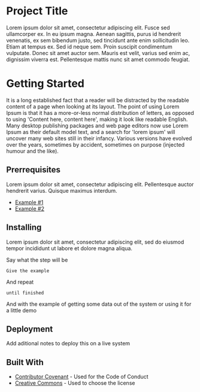 # Project Title
Lorem ipsum dolor sit amet, consectetur adipiscing elit. Fusce sed ullamcorper ex. In eu ipsum magna. Aenean sagittis, purus id hendrerit venenatis, ex sem bibendum justo, sed tincidunt ante enim sollicitudin leo. Etiam at tempus ex. Sed id neque sem. Proin suscipit condimentum vulputate. Donec sit amet auctor sem. Mauris est velit, varius sed enim ac, dignissim viverra est. Pellentesque mattis nunc sit amet commodo feugiat.

# Getting Started
It is a long established fact that a reader will be distracted by the readable content of a page when looking at its layout. The point of using Lorem Ipsum is that it has a more-or-less normal distribution of letters, as opposed to using 'Content here, content here', making it look like readable English. Many desktop publishing packages and web page editors now use Lorem Ipsum as their default model text, and a search for 'lorem ipsum' will uncover many web sites still in their infancy. Various versions have evolved over the years, sometimes by accident, sometimes on purpose (injected humour and the like).

## Prerrequisites
Lorem ipsum dolor sit amet, consectetur adipiscing elit. Pellentesque auctor hendrerit varius. Quisque maximus interdum.

- [Example #1](https://www.markdownguide.org/cheat-sheet/)
- [Example #2](https://www.markdownguide.org/cheat-sheet/)

## Installing 
Lorem ipsum dolor sit amet, consectetur adipiscing elit, sed do eiusmod tempor incididunt ut labore et dolore magna aliqua. 

Say what the step will be

`Give the example`

And repeat

`until finished`

And with the example of getting some data out of the system or using it for a little demo

## Deployment
Add aditional notes to deploy this on a live system

## Built With
 - [Contributor Covenant](http://www.imcocogreen.com) - Used for the Code of Conduct
 - [Creative Commons](http://www.imcocogreen.com) - Used to choose the license